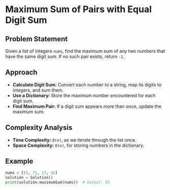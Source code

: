 # Maximum Sum of Pairs with Equal Digit Sum

## Problem Statement
Given a list of integers `nums`, find the maximum sum of any two numbers that have the same digit sum. If no such pair exists, return `-1`.

## Approach
- **Calculate Digit Sum:** Convert each number to a string, map its digits to integers, and sum them.
- **Use a Dictionary:** Store the maximum number encountered for each digit sum.
- **Find Maximum Pair:** If a digit sum appears more than once, update the maximum sum.

## Complexity Analysis
- **Time Complexity:** `O(n)`, as we iterate through the list once.
- **Space Complexity:** `O(n)`, for storing numbers in the dictionary.

## Example
```python
nums = [51, 71, 17, 42]
solution = Solution()
print(solution.maximumSum(nums))  # Output: 93
